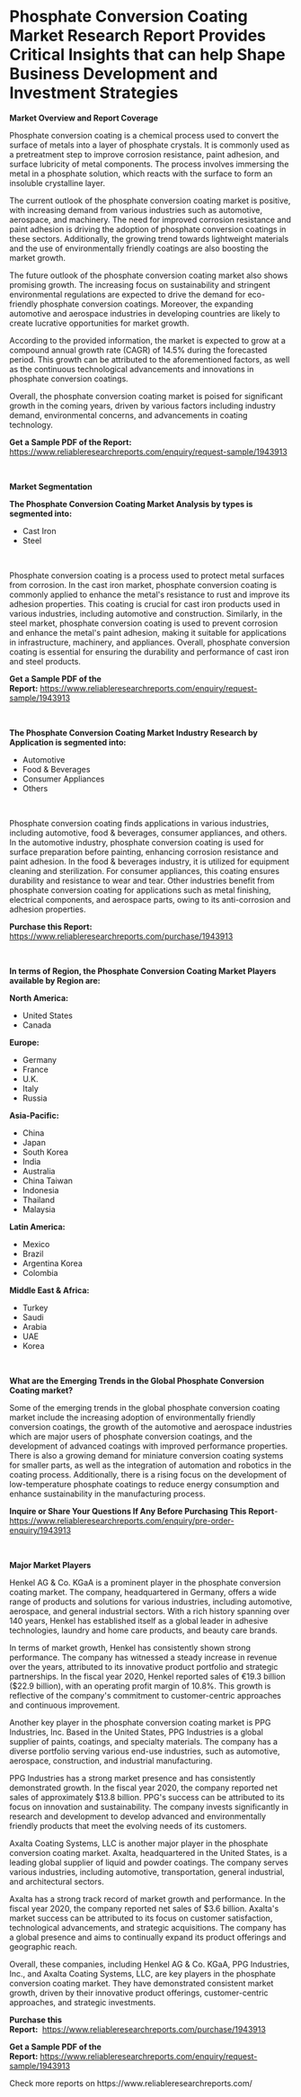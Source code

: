 <p><h1>Phosphate Conversion Coating Market Research Report Provides Critical Insights that can help Shape Business Development and Investment Strategies</h1></p><p><strong>Market Overview and Report Coverage</strong></p>
<p><p>Phosphate conversion coating is a chemical process used to convert the surface of metals into a layer of phosphate crystals. It is commonly used as a pretreatment step to improve corrosion resistance, paint adhesion, and surface lubricity of metal components. The process involves immersing the metal in a phosphate solution, which reacts with the surface to form an insoluble crystalline layer.</p><p>The current outlook of the phosphate conversion coating market is positive, with increasing demand from various industries such as automotive, aerospace, and machinery. The need for improved corrosion resistance and paint adhesion is driving the adoption of phosphate conversion coatings in these sectors. Additionally, the growing trend towards lightweight materials and the use of environmentally friendly coatings are also boosting the market growth.</p><p>The future outlook of the phosphate conversion coating market also shows promising growth. The increasing focus on sustainability and stringent environmental regulations are expected to drive the demand for eco-friendly phosphate conversion coatings. Moreover, the expanding automotive and aerospace industries in developing countries are likely to create lucrative opportunities for market growth.</p><p>According to the provided information, the market is expected to grow at a compound annual growth rate (CAGR) of 14.5% during the forecasted period. This growth can be attributed to the aforementioned factors, as well as the continuous technological advancements and innovations in phosphate conversion coatings.</p><p>Overall, the phosphate conversion coating market is poised for significant growth in the coming years, driven by various factors including industry demand, environmental concerns, and advancements in coating technology.</p></p>
<p><strong>Get a Sample PDF of the Report:</strong> <a href="https://www.reliableresearchreports.com/enquiry/request-sample/1943913">https://www.reliableresearchreports.com/enquiry/request-sample/1943913</a></p>
<p>&nbsp;</p>
<p><strong>Market Segmentation</strong></p>
<p><strong>The Phosphate Conversion Coating Market Analysis by types is segmented into:</strong></p>
<p><ul><li>Cast Iron</li><li>Steel</li></ul></p>
<p>&nbsp;</p>
<p><p>Phosphate conversion coating is a process used to protect metal surfaces from corrosion. In the cast iron market, phosphate conversion coating is commonly applied to enhance the metal's resistance to rust and improve its adhesion properties. This coating is crucial for cast iron products used in various industries, including automotive and construction. Similarly, in the steel market, phosphate conversion coating is used to prevent corrosion and enhance the metal's paint adhesion, making it suitable for applications in infrastructure, machinery, and appliances. Overall, phosphate conversion coating is essential for ensuring the durability and performance of cast iron and steel products.</p></p>
<p><strong>Get a Sample PDF of the Report:</strong>&nbsp;<a href="https://www.reliableresearchreports.com/enquiry/request-sample/1943913">https://www.reliableresearchreports.com/enquiry/request-sample/1943913</a></p>
<p>&nbsp;</p>
<p><strong>The Phosphate Conversion Coating Market Industry Research by Application is segmented into:</strong></p>
<p><ul><li>Automotive</li><li>Food & Beverages</li><li>Consumer Appliances</li><li>Others</li></ul></p>
<p>&nbsp;</p>
<p><p>Phosphate conversion coating finds applications in various industries, including automotive, food & beverages, consumer appliances, and others. In the automotive industry, phosphate conversion coating is used for surface preparation before painting, enhancing corrosion resistance and paint adhesion. In the food & beverages industry, it is utilized for equipment cleaning and sterilization. For consumer appliances, this coating ensures durability and resistance to wear and tear. Other industries benefit from phosphate conversion coating for applications such as metal finishing, electrical components, and aerospace parts, owing to its anti-corrosion and adhesion properties.</p></p>
<p><strong>Purchase this Report:</strong>&nbsp; <a href="https://www.reliableresearchreports.com/purchase/1943913">https://www.reliableresearchreports.com/purchase/1943913</a></p>
<p>&nbsp;</p>
<p><strong>In terms of Region, the Phosphate Conversion Coating Market Players available by Region are:</strong></p>
<p>
    <p> <strong> North America: </strong>
        <ul>
            <li>United States</li>
            <li>Canada</li>
        </ul>
        </p> 
    <p> <strong> Europe: </strong>
        <ul>
            <li>Germany</li>
            <li>France</li>
            <li>U.K.</li>
            <li>Italy</li>
            <li>Russia</li>
        </ul>
        </p> 
    <p> <strong> Asia-Pacific: </strong>
        <ul>
            <li>China</li>
            <li>Japan</li>
            <li>South Korea</li>
            <li>India</li>
            <li>Australia</li>
            <li>China Taiwan</li>
            <li>Indonesia</li>
            <li>Thailand</li>
            <li>Malaysia</li>
        </ul>
        </p> 
    <p> <strong> Latin America: </strong>
        <ul>
            <li>Mexico</li>
            <li>Brazil</li>
            <li>Argentina Korea</li>
            <li>Colombia</li>
        </ul>
        </p> 
    <p> <strong> Middle East & Africa: </strong>
        <ul>
            <li>Turkey</li>
            <li>Saudi</li>
            <li>Arabia</li>
            <li>UAE</li>
            <li>Korea</li>
        </ul>
    </p>
    </p>
<p>&nbsp;</p>
<p><strong>What are the Emerging Trends in the Global Phosphate Conversion Coating market?</strong></p>
<p><p>Some of the emerging trends in the global phosphate conversion coating market include the increasing adoption of environmentally friendly conversion coatings, the growth of the automotive and aerospace industries which are major users of phosphate conversion coatings, and the development of advanced coatings with improved performance properties. There is also a growing demand for miniature conversion coating systems for smaller parts, as well as the integration of automation and robotics in the coating process. Additionally, there is a rising focus on the development of low-temperature phosphate coatings to reduce energy consumption and enhance sustainability in the manufacturing process.</p></p>
<p><strong>Inquire or Share Your Questions If Any Before Purchasing This Report</strong>- <a href="https://www.reliableresearchreports.com/enquiry/pre-order-enquiry/1943913">https://www.reliableresearchreports.com/enquiry/pre-order-enquiry/1943913</a></p>
<p>&nbsp;</p>
<p><strong>Major Market Players</strong></p>
<p><p>Henkel AG & Co. KGaA is a prominent player in the phosphate conversion coating market. The company, headquartered in Germany, offers a wide range of products and solutions for various industries, including automotive, aerospace, and general industrial sectors. With a rich history spanning over 140 years, Henkel has established itself as a global leader in adhesive technologies, laundry and home care products, and beauty care brands.</p><p>In terms of market growth, Henkel has consistently shown strong performance. The company has witnessed a steady increase in revenue over the years, attributed to its innovative product portfolio and strategic partnerships. In the fiscal year 2020, Henkel reported sales of €19.3 billion ($22.9 billion), with an operating profit margin of 10.8%. This growth is reflective of the company's commitment to customer-centric approaches and continuous improvement.</p><p>Another key player in the phosphate conversion coating market is PPG Industries, Inc. Based in the United States, PPG Industries is a global supplier of paints, coatings, and specialty materials. The company has a diverse portfolio serving various end-use industries, such as automotive, aerospace, construction, and industrial manufacturing.</p><p>PPG Industries has a strong market presence and has consistently demonstrated growth. In the fiscal year 2020, the company reported net sales of approximately $13.8 billion. PPG's success can be attributed to its focus on innovation and sustainability. The company invests significantly in research and development to develop advanced and environmentally friendly products that meet the evolving needs of its customers.</p><p>Axalta Coating Systems, LLC is another major player in the phosphate conversion coating market. Axalta, headquartered in the United States, is a leading global supplier of liquid and powder coatings. The company serves various industries, including automotive, transportation, general industrial, and architectural sectors.</p><p>Axalta has a strong track record of market growth and performance. In the fiscal year 2020, the company reported net sales of $3.6 billion. Axalta's market success can be attributed to its focus on customer satisfaction, technological advancements, and strategic acquisitions. The company has a global presence and aims to continually expand its product offerings and geographic reach.</p><p>Overall, these companies, including Henkel AG & Co. KGaA, PPG Industries, Inc., and Axalta Coating Systems, LLC, are key players in the phosphate conversion coating market. They have demonstrated consistent market growth, driven by their innovative product offerings, customer-centric approaches, and strategic investments.</p></p>
<p><strong>Purchase this Report:</strong>&nbsp;&nbsp;<a href="https://www.reliableresearchreports.com/purchase/1943913">https://www.reliableresearchreports.com/purchase/1943913</a></p>
<p></p>
<p><strong>Get a Sample PDF of the Report:</strong>&nbsp;<a href="https://www.reliableresearchreports.com/enquiry/request-sample/1943913">https://www.reliableresearchreports.com/enquiry/request-sample/1943913</a></p>
<p>Check more reports on https://www.reliableresearchreports.com/</p>